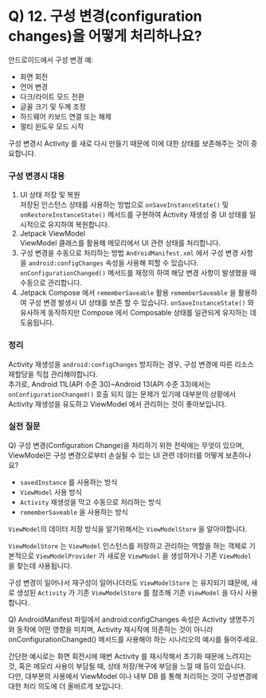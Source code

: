 # Q) 12. 구성 변경(configuration changes)을 어떻게 처리하나요?

안드로이드에서 구성 변경 예:
- 화면 회전
- 언어 변경
- 다크/라이트 모드 전환
- 글꼴 크기 및 두께 조정
- 하드웨어 키보드 연결 또는 해제
- 멀티 윈도우 모드 시작

구성 변경시 Activity 를 새로 다시 만들기 때문에 이에 대한
상태를 보존해주는 것이 중요합니다.

### 구성 변경시 대응
1. UI 상태 저장 및 복원<br/>
저장된 인스턴스 상태를 사용하는 방법으로 `onSaveInstanceState()` 및
`onRestoreInstanceState()` 메서드를 구현하여 Activity 재생성 중
UI 상태를 일시적으로 유지하여 복원합니다.
2. Jetpack ViewModel<br/>
ViewModel 클래스를 활용해 메모리에서 UI 관련 상태를 처리합니다.
3. 구성 변경을 수동으로 처리하는 방법
`AndroidManifest.xml` 에서 구성 변경 사항을 `android:configChanges` 속성을 사용해
피할 수 있습니다. `onConfigurationChanged()` 메서드를 재정의 하여 해당 변경 사항이 발생했을 때
수동으로 관리합니다.
4. Jetpack Compose 에서 `rememberSaveable` 활용
`rememberSaveable` 을 활용하여 구성 변경 발생시 UI 상태를 보존 할 수 있습니다.
`onSaveInstanceState()` 와 유사하게 동작하지만 Compose 에서 Composable 상태를 일관되게 유지하는 데
도움됩니다.

### 정리
Activity 재생성을 `android:configChanges` 방지하는 경우, 구성 변경에 따른
리소스 재할당을 직접 관리해야합니다.<br/>추가로, Android 11L(API 수준 30)~Android 13(API 수준 33)에서는
`onConfigurationChanged()` 호출 되지 않는 문제가 있기에 대부분의 상황에서
Activity 재생성을 유도하고 ViewModel 에서 관리하는 것이 좋아보입니다.

### 실전 질문
Q) 구성 변경(Configuration Change)을 처리하기 위한 전략에는 무엇이 있으며,
ViewModel은 구성 변경으로부터 손실될 수 있는 UI 관련 데이터를 어떻게 보존하나요?<br/>
- `savedInstance` 를 사용하는 방식
- `ViewModel` 사용 방식
- `Activity` 재생성을 막고 수동으로 처리하는 방식
- `rememberSaveable` 을 사용하는 방식

`ViewModel`의 데이터 저장 방식을 알기위해서는 `ViewModelStore` 을 알아야합니다.

`ViewModelStore` 는 `ViewModel` 인스턴스를 저장하고 관리하는 역할을 하는 객체로 
기본적으로 `ViewModelProvider` 가 새로운 `ViewModel` 을 생성하거나 기존 `ViewModel` 을 찾는데 사용됩니다.

구성 변경이 일어나서 재구성이 일어나더라도 `ViewModelStore` 는 유지되기 떄문에,
새로 생성된 `Activity` 가 기존 `ViewModelStore` 를 참조해 기존 `ViewModel` 을 다시 사용합니다.

Q) AndroidManifest 파일에서 android:configChanges 속성은 Activity
생명주기와 동작에 어떤 영향을 미치며, Activity 재시작에 의존하는 것이 아니라
onConfigurationChanged() 메서드를 사용해야 하는 시나리오의 예시를 들어주세요.

간단한 예시로는 화면 회전시에 매번 Activity 를 재시작해서 초기화 때문에 느려지는것,
혹은 메모리 사용이 부담될 때, 상태 저장/복구에 부담을 느낄 때 등이 있습니다.<br/>
다만, 대부분의 사용에서 ViewModel 이나 내부 DB 를 통해 처리하는 것이 구성변경에 대한 처리 의도에 더 올바르게 보입니다. 